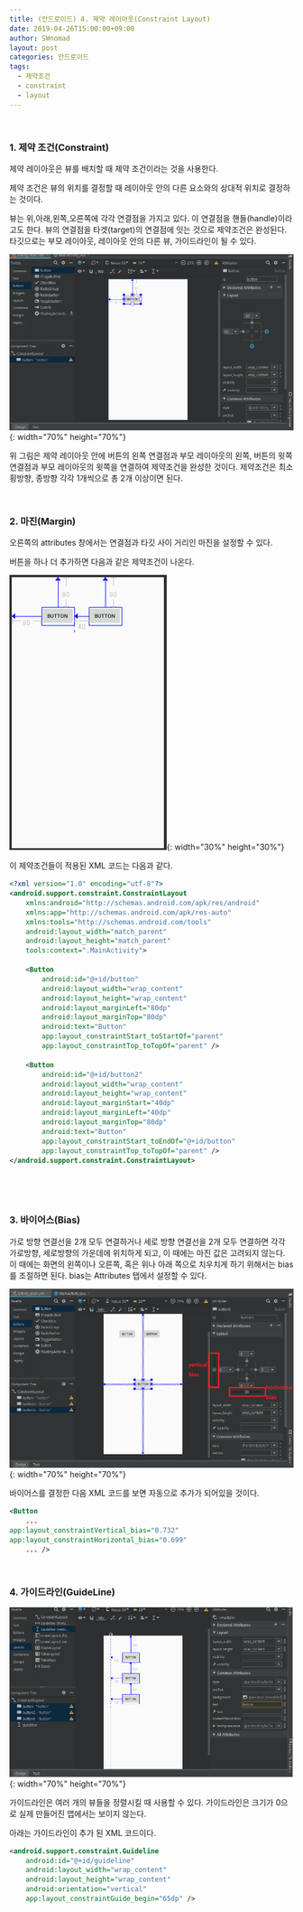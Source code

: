 ```yaml
---
title: (안드로이드) 4. 제약 레이아웃(Constraint Layout)
date: 2019-04-26T15:00:00+09:00
author: SWnomad
layout: post
categories: 안드로이드
tags:
  - 제약조건
  - constraint
  - layout
---
```


&nbsp;
### 1. 제약 조건(Constraint)

제약 레이아웃은 뷰를 배치할 때 제약 조건이라는 것을 사용한다.

제약 조건은 뷰의 위치를 결정할 때 레이아웃 안의 다른 요소와의 상대적 위치로 결정하는 것이다.

뷰는 위,아래,왼쪽,오른쪽에 각각 연결점을 가지고 있다. 이 연결점을 핸들(handle)이라고도 한다. 뷰의 연결점을 타겟(target)의 연결점에 잇는 것으로 제약조건은 완성된다. 타깃으로는 부모 레이아웃, 레이아웃 안의 다른 뷰, 가이드라인이 될 수 있다.

![constraint](/images/android/4/1.png){: width="70%" height="70%"}

위 그림은 제약 레이아웃 안에 버튼의 왼쪽 연결점과 부모 레이아웃의 왼쪽, 버튼의 윗쪽 연결점과 부모 레이아웃의 윗쪽을 연결하여 제약조건을 완성한 것이다. 제약조건은 최소 횡방향, 종방향 각각 1개씩으로 총 2개 이상이면 된다.


&nbsp;
### 2. 마진(Margin)
오른쪽의 attributes 창에서는 연결점과 타깃 사이 거리인 마진을 설정할 수 있다.

버튼을 하나 더 추가하면 다음과 같은 제약조건이 나온다.

![constraint](/images/android/4/2.png){: width="30%" height="30%"}

이 제약조건들이 적용된 XML 코드는 다음과 같다.

~~~ xml
<?xml version="1.0" encoding="utf-8"?>
<android.support.constraint.ConstraintLayout 
    xmlns:android="http://schemas.android.com/apk/res/android"
    xmlns:app="http://schemas.android.com/apk/res-auto"
    xmlns:tools="http://schemas.android.com/tools"
    android:layout_width="match_parent"
    android:layout_height="match_parent"
    tools:context=".MainActivity">

    <Button
        android:id="@+id/button"
        android:layout_width="wrap_content"
        android:layout_height="wrap_content"
        android:layout_marginLeft="80dp"
        android:layout_marginTop="80dp"
        android:text="Button"
        app:layout_constraintStart_toStartOf="parent"
        app:layout_constraintTop_toTopOf="parent" />

    <Button
        android:id="@+id/button2"
        android:layout_width="wrap_content"
        android:layout_height="wrap_content"
        android:layout_marginStart="40dp"
        android:layout_marginLeft="40dp"
        android:layout_marginTop="80dp"
        android:text="Button"
        app:layout_constraintStart_toEndOf="@+id/button"
        app:layout_constraintTop_toTopOf="parent" />
</android.support.constraint.ConstraintLayout>
~~~

&nbsp;

&nbsp;
### 3. 바이어스(Bias)
가로 방향 연결선을 2개 모두 연결하거나 세로 방향 연결선을 2개 모두 연결하면 각각 가로방향, 세로방향의 가운데에 위치하게 되고, 이 때에는 마진 값은 고려되지 않는다. 이 때에는 화면의 왼쪽이나 오른쪽, 혹은 위나 아래 쪽으로 치우치게 하기 위해서는 bias를 조절하면 된다. bias는 Attributes 탭에서 설정할 수 있다.

![constraint](/images/android/4/3.png){: width="70%" height="70%"}

바이어스를 결정한 다음 XML 코드를 보면 자동으로 추가가 되어있을 것이다.

~~~ xml
<Button
	...
app:layout_constraintVertical_bias="0.732"
app:layout_constraintHorizontal_bias="0.699"
	... />
~~~

&nbsp;
### 4. 가이드라인(GuideLine)

![constraint](/images/android/4/4.png){: width="70%" height="70%"}

가이드라인은 여러 개의 뷰들을 정렬시킬 때 사용할 수 있다. 가이드라인은 크기가 0으로 실제 만들어진 앱에서는 보이지 않는다.

아래는 가이드라인이 추가 된 XML 코드이다.

~~~ xml
<android.support.constraint.Guideline
    android:id="@+id/guideline"
    android:layout_width="wrap_content"
    android:layout_height="wrap_content"
    android:orientation="vertical"
    app:layout_constraintGuide_begin="65dp" />
~~~

